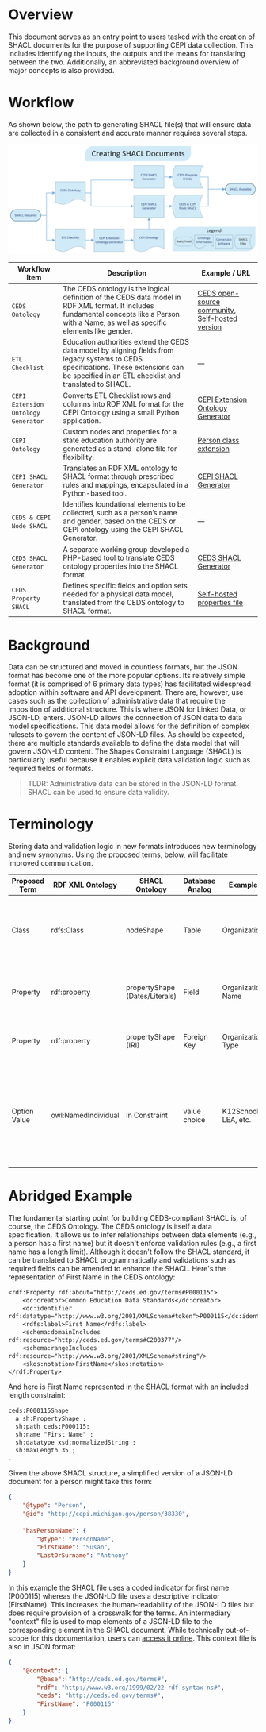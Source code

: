 # Overview
This document serves as an entry point to users tasked with the creation of SHACL documents for the purpose of supporting CEPI data collection. This includes identifying the inputs, the outputs and the means for translating between the two. Additionally, an abbreviated background overview of major concepts is also provided.

# Workflow
As shown below, the path to generating SHACL file(s) that will ensure data are collected in a consistent and accurate manner requires several steps.

![Ontology to SHACL Workflow](./CEDS_Ontology_to_SHACL_workflow.png "SHACL Generation Workflow")

| Workflow Item                       | Description | Example / URL  |
|-------------------------------------|-------------|----------------|
| `CEDS Ontology`                     | The CEDS ontology is the logical definition of the CEDS data model in RDF XML format. It includes fundamental concepts like a Person with a Name, as well as specific elements like gender.    | [CEDS open-source community](https://github.com/CEDStandards/CEDS-Ontology), [Self-hosted version](https://dev.cepi.state.mi.us/Ontology/ceds-ontology.rdf) |
| `ETL Checklist`                     | Education authorities extend the CEDS data model by aligning fields from legacy systems to CEDS specifications. These extensions can be specified in an ETL checklist and translated to SHACL. | — |
| `CEPI Extension Ontology Generator` | Converts ETL Checklist rows and columns into RDF XML format for the CEPI Ontology using a small Python application.                                                                            | [CEPI Extension Ontology Generator](https://dev.azure.com/SOM-MDECEPI/MiSchool.DataModernization/_git/CEDS%20Data%20Warehouse?path=/SHACL/CEPI%20Extension%20Ontology%20Generator) |
| `CEPI Ontology`                     | Custom nodes and properties for a state education authority are generated as a stand-alone file for flexibility.                                                                               | [Person class extension](https://dev.cepi.state.mi.us/Ontology/cepi-ontology/Person_Ontology_Extension.ttl) |
| `CEPI SHACL Generator`              | Translates an RDF XML ontology to SHACL format through prescribed rules and mappings, encapsulated in a Python-based tool.                                                                     | [CEPI SHACL Generator](https://dev.azure.com/SOM-MDECEPI/MiSchool.DataModernization/_git/CEDS%20Data%20Warehouse?path=/SHACL/SHACL%20Generator) |
| `CEDS & CEPI Node SHACL`            | Identifies foundational elements to be collected, such as a person’s name and gender, based on the CEDS or CEPI ontology using the CEPI SHACL Generator.                                       | — |
| `CEDS SHACL Generator`              | A separate working group developed a PHP-based tool to translate CEDS ontology properties into the SHACL format.                                                                               | [CEDS SHACL Generator](https://github.com/opensalt/CEDS-shacl-generator) |
| `CEDS Property SHACL`               | Defines specific fields and option sets needed for a physical data model, translated from the CEDS ontology to SHACL format.                                                                   | [Self-hosted properties file](https://dev.cepi.state.mi.us/Ontology/PropertyShapes.ttl) |

# Background
Data can be structured and moved in countless formats, but the JSON format has become one of the more popular options. Its relatively simple format (it is comprised of 6 primary data types) has facilitated widespread adoption within software and API development. There are, however, use cases such as the collection of administrative data that require the imposition of additional structure. This is where JSON for Linked Data, or JSON-LD, enters. JSON-LD allows the connection of JSON data to data model specifications. This data model allows for the definition of complex rulesets to govern the content of JSON-LD files. As should be expected, there are multiple standards available to define the data model that will govern JSON-LD content. The Shapes Constraint Language (SHACL) is particularly useful because it enables explicit data validation logic such as required fields or formats. 

> TLDR: Administrative data can be stored in the JSON-LD format. SHACL can be used to ensure data validity.

# Terminology
Storing data and validation logic in new formats introduces new terminology and new synonyms. Using the proposed terms, below, will facilitate improved communication.

| Proposed Term  | RDF XML Ontology    | SHACL Ontology                 | Database Analog  | Example              | Notes                                                                                                          |
|----------------|---------------------|--------------------------------|------------------|----------------------|----------------------------------------------------------------------------------------------------------------|
| Class          | rdfs:Class          | nodeShape                      | Table            | Organization         | Classes may have subclasses; almost all classes have a parent class.                                           |
| Property       | rdf:property        | propertyShape (Dates/Literals) | Field            | Organization Name    | Properties of base type (string, date/time, etc.)                                                              |
| Property       | rdf:property        | propertyShape (IRI)            | Foreign Key      | Organization Type    | Properties that point to a class (of type IRI/node)                                                            |
| Option Value   | owl:NamedIndividual | In Constraint                  | value choice     | K12School, LEA, etc. | Each value effectively defines one of the choices that would for instance appear in a dropdown control in a UI |


# Abridged Example

The fundamental starting point for building CEDS-compliant SHACL is, of course, the CEDS Ontology. The CEDS ontology is itself a data specification. It allows us to infer relationships between data elements (e.g., a person has a first name) but it doesn't enforce validation rules (e.g., a first name has a length limit). Although it doesn't follow the SHACL standard, it can be translated to SHACL programmatically and validations such as required fields can be amended to enhance the SHACL. Here's the representation of First Name in the CEDS ontology:

```
<rdf:Property rdf:about="http://ceds.ed.gov/terms#P000115">
	<dc:creator>Common Education Data Standards</dc:creator>
	<dc:identifier rdf:datatype="http://www.w3.org/2001/XMLSchema#token">P000115</dc:identifier>
	<rdfs:label>First Name</rdfs:label>
	<schema:domainIncludes rdf:resource="http://ceds.ed.gov/terms#C200377"/>
	<schema:rangeIncludes rdf:resource="http://www.w3.org/2001/XMLSchema#string"/>
	<skos:notation>FirstName</skos:notation>
</rdf:Property>
```
And here is First Name represented in the SHACL format with an included length constraint:

```
ceds:P000115Shape
  a sh:PropertyShape ;
  sh:path ceds:P000115;
  sh:name "First Name" ;
  sh:datatype xsd:normalizedString ;
  sh:maxLength 35 ; 
.
```
Given the above SHACL structure, a simplified version of a JSON-LD document for a person might take this form:

```json
{
    "@type": "Person",
    "@id": "http://cepi.michigan.gov/person/38330",
	
    "hasPersonName": {
        "@type": "PersonName",
        "FirstName": "Susan",
        "LastOrSurname": "Anthony"
    }
}
```
In this example the SHACL file uses a coded indicator for first name (P000115) whereas the JSON-LD file uses a descriptive indicator (FirstName). This increases the human-readability of the JSON-LD files but does require provision of a crosswalk for the terms. An intermediary "context" file is used to map elements of a JSON-LD file to the corresponding element in the SHACL document. While technically out-of-scope for this documentation, users can [access it online](https://dev.cepi.state.mi.us/Ontology/context.json). This context file is also in JSON format:

```json
{
    "@context": {
        "@base": "http://ceds.ed.gov/terms#",
        "rdf": "http://www.w3.org/1999/02/22-rdf-syntax-ns#",
        "ceds": "http://ceds.ed.gov/terms#",
        "FirstName": "P000115"
	}
}
```
